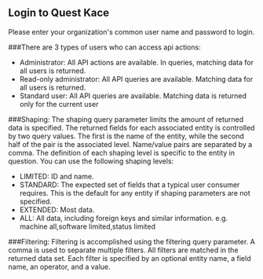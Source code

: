  ## Login to Quest Kace
 Please enter your organization's common user name and password to login.
 
###There are 3 types of users who can access api actions:
- Administrator: All API actions are available. In queries, matching data for all users is returned.
- Read-only administrator: All API queries are available. Matching data for all users is returned.
- Standard user: All API queries are available. Matching data is returned only for the current user

###Shaping:
The shaping query parameter limits the amount of returned data is specified. The returned fields for each
associated entity is controlled by two query values. The first is the name of the entity, while the second half of the
pair is the associated level. Name/value pairs are separated by a comma.
The definition of each shaping level is specific to the entity in question. You can use the following shaping levels:
- LIMITED: ID and name.
- STANDARD: The expected set of fields that a typical user consumer requires. This is the default for any
entity if shaping parameters are not specified.
- EXTENDED: Most data.
- ALL: All data, including foreign keys and similar information.
e.g. machine all,software limited,status limited

###Filtering:
Filtering is accomplished using the filtering query parameter. A comma is used to separate multiple filters.
All filters are matched in the returned data set. Each filter is specified by an optional entity name, a field name, an
operator, and a value.


